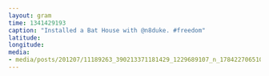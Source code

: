 ```yaml
---
layout: gram
time: 1341429193
caption: "Installed a Bat House with @n8duke. #freedom"
latitude: 
longitude: 
media:
- media/posts/201207/11189263_390213371181429_1229689107_n_17842270651000351.jpg
---
```

